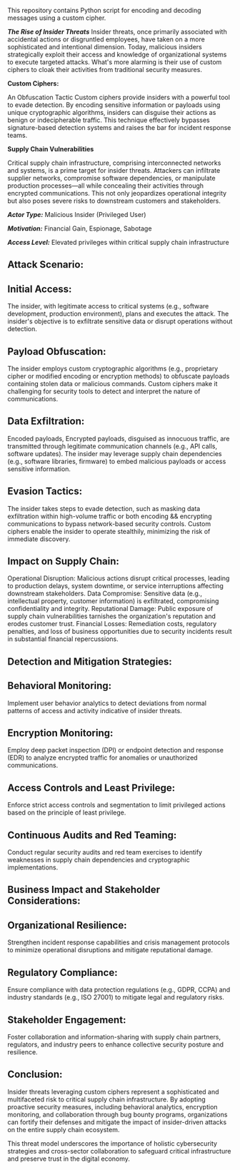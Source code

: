 This repository contains Python script for encoding and decoding messages using a custom cipher.

***The Rise of Insider Threats***
Insider threats, once primarily associated with accidental actions or disgruntled employees, have taken on a more sophisticated and intentional dimension. Today, malicious insiders strategically exploit their access and knowledge of organizational systems to execute targeted attacks. What's more alarming is their use of custom ciphers to cloak their activities from traditional security measures.

**Custom Ciphers:**

An Obfuscation Tactic
Custom ciphers provide insiders with a powerful tool to evade detection. By encoding sensitive information or payloads using unique cryptographic algorithms, insiders can disguise their actions as benign or indecipherable traffic. This technique effectively bypasses signature-based detection systems and raises the bar for incident response teams.

**Supply Chain Vulnerabilities**

Critical supply chain infrastructure, comprising interconnected networks and systems, is a prime target for insider threats. Attackers can infiltrate supplier networks, compromise software dependencies, or manipulate production processes—all while concealing their activities through encrypted communications. This not only jeopardizes operational integrity but also poses severe risks to downstream customers and stakeholders.

***Actor Type:*** Malicious Insider (Privileged User)

***Motivation:*** Financial Gain, Espionage, Sabotage

***Access Level:*** Elevated privileges within critical supply chain infrastructure

## Attack Scenario:
## Initial Access:

The insider, with legitimate access to critical systems (e.g., software development, production environment), plans and executes the attack.
The insider's objective is to exfiltrate sensitive data or disrupt operations without detection.

## Payload Obfuscation:

The insider employs custom cryptographic algorithms (e.g., proprietary cipher or modified encoding or encryption methods) to obfuscate payloads containing stolen data or malicious commands.
Custom ciphers make it challenging for security tools to detect and interpret the nature of communications.

## Data Exfiltration:

Encoded payloads, Encrypted payloads, disguised as innocuous traffic, are transmitted through legitimate communication channels (e.g., API calls, software updates).
The insider may leverage supply chain dependencies (e.g., software libraries, firmware) to embed malicious payloads or access sensitive information.

## Evasion Tactics:

The insider takes steps to evade detection, such as masking data exfiltration within high-volume traffic or both encoding && encrypting communications to bypass network-based security controls.
Custom ciphers enable the insider to operate stealthily, minimizing the risk of immediate discovery.

## Impact on Supply Chain:

Operational Disruption: Malicious actions disrupt critical processes, leading to production delays, system downtime, or service interruptions affecting downstream stakeholders.
Data Compromise: Sensitive data (e.g., intellectual property, customer information) is exfiltrated, compromising confidentiality and integrity.
Reputational Damage: Public exposure of supply chain vulnerabilities tarnishes the organization's reputation and erodes customer trust.
Financial Losses: Remediation costs, regulatory penalties, and loss of business opportunities due to security incidents result in substantial financial repercussions.

## Detection and Mitigation Strategies:

## Behavioral Monitoring:

Implement user behavior analytics to detect deviations from normal patterns of access and activity indicative of insider threats.

## Encryption Monitoring:

Employ deep packet inspection (DPI) or endpoint detection and response (EDR) to analyze encrypted traffic for anomalies or unauthorized communications.

## Access Controls and Least Privilege:

Enforce strict access controls and segmentation to limit privileged actions based on the principle of least privilege.

## Continuous Audits and Red Teaming:

Conduct regular security audits and red team exercises to identify weaknesses in supply chain dependencies and cryptographic implementations.

## Business Impact and Stakeholder Considerations:

## Organizational Resilience:

Strengthen incident response capabilities and crisis management protocols to minimize operational disruptions and mitigate reputational damage.

## Regulatory Compliance:

Ensure compliance with data protection regulations (e.g., GDPR, CCPA) and industry standards (e.g., ISO 27001) to mitigate legal and regulatory risks.

## Stakeholder Engagement: 

Foster collaboration and information-sharing with supply chain partners, regulators, and industry peers to enhance collective security posture and resilience.

## Conclusion:

Insider threats leveraging custom ciphers represent a sophisticated and multifaceted risk to critical supply chain infrastructure. By adopting proactive security measures, including behavioral analytics, encryption monitoring, and collaboration through bug bounty programs, organizations can fortify their defenses and mitigate the impact of insider-driven attacks on the entire supply chain ecosystem.

This threat model underscores the importance of holistic cybersecurity strategies and cross-sector collaboration to safeguard critical infrastructure and preserve trust in the digital economy.

